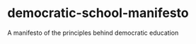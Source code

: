 democratic-school-manifesto
===========================

A manifesto of the principles behind democratic education

